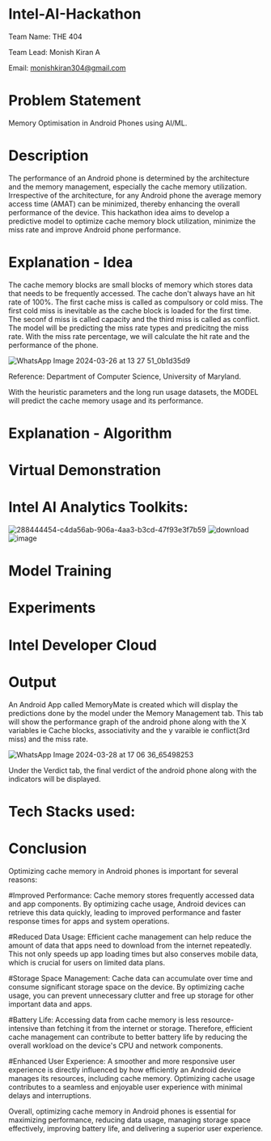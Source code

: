 # Intel-AI-Hackathon
Team Name: THE 404

Team Lead: Monish Kiran A  

Email: monishkiran304@gmail.com

# Problem Statement
Memory Optimisation in Android Phones using AI/ML.

# Description
The performance of an Android phone is determined by the architecture and the memory management, especially the cache memory utilization. Irrespective of the architecture, for any Android phone the average memory access time (AMAT) can be minimized, thereby enhancing the overall performance of the device. This hackathon idea aims to develop a predictive model to optimize cache memory block utilization, minimize the miss rate and improve Android phone performance.

# Explanation - Idea
The cache memory blocks are small blocks of memory which stores data that needs to be frequently accessed. The cache don't always have an hit rate of 100%. The first cache miss is called as compulsory or cold miss. The first cold miss is inevitable as the cache block is loaded for the first time. The seconf d miss is called capacity and the third miss is called as conflict. The model will be predicting the miss rate types and predicitng the miss rate. With the miss rate percentage, we will calculate the hit rate and the performance of the phone.  

![WhatsApp Image 2024-03-26 at 13 27 51_0b1d35d9](https://github.com/codeshark304/Intel-AI-Hackathon/assets/116503676/806e0d91-0f89-442a-9f1b-9121471ba055)  

Reference: Department of Computer Science, University of Maryland.

With the heuristic parameters and the long run usage datasets, the MODEL will predict the cache memory usage and its performance. 

# Explanation - Algorithm

# Virtual Demonstration

# Intel AI Analytics Toolkits:
![288444454-c4da56ab-906a-4aa3-b3cd-47f93e3f7b59](https://github.com/codeshark304/Intel-AI-Hackathon/assets/116503676/fa9d030a-6876-4561-ba6b-331b03eea395)
![download](https://github.com/codeshark304/Intel-AI-Hackathon/assets/116503676/24f4e04e-4c06-47af-bab7-379433f579d7)
![image](https://github.com/codeshark304/Intel-AI-Hackathon/assets/116503676/58d818b3-641d-492c-9801-88cfe0062567)


# Model Training

# Experiments

# Intel Developer Cloud

# Output
An Android App called MemoryMate is created which will display the predictions done by the model under the Memory Management tab. This tab will show the performance graph of the android phone along with the X variables ie Cache blocks, associativity and the y varaible ie conflict(3rd miss) and the miss rate. 

![WhatsApp Image 2024-03-28 at 17 06 36_65498253](https://github.com/codeshark304/Intel-AI-Hackathon/assets/116503676/93e5c88b-f2e6-4198-a02f-5bd52ab9a2e7)

Under the Verdict tab, the final verdict of the android phone along with the indicators will be displayed.
# Tech Stacks used:


# Conclusion

Optimizing cache memory in Android phones is important for several reasons:

#Improved Performance: Cache memory stores frequently accessed data and app components. By optimizing cache usage, Android devices can retrieve this data quickly, leading to improved performance and faster response times for apps and system operations.

 #Reduced Data Usage: Efficient cache management can help reduce the amount of data that apps need to download from the internet repeatedly. This not only speeds up app loading times but also conserves mobile data, which is crucial for users on limited data plans.
 
#Storage Space Management: Cache data can accumulate over time and consume significant storage space on the device. By optimizing cache usage, you can prevent unnecessary clutter and free up storage for other important data and apps.

#Battery Life: Accessing data from cache memory is less resource-intensive than fetching it from the internet or storage. Therefore, efficient cache management can contribute to better battery life by reducing the overall workload on the device's CPU and network components.

#Enhanced User Experience: A smoother and more responsive user experience is directly influenced by how efficiently an Android device manages its resources, including cache memory. Optimizing cache usage contributes to a seamless and enjoyable user experience with minimal delays and interruptions.

Overall, optimizing cache memory in Android phones is essential for maximizing performance, reducing data usage, managing storage space effectively, improving battery life, and delivering a superior user experience.


